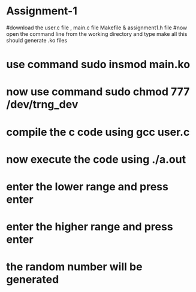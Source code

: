 # Assignment-1
#download the user.c file , main.c file Makefile & assignment1.h file
#now open the command line from the working directory and type make all
 this should generate .ko files
# use command sudo insmod main.ko
# now use command sudo chmod 777 /dev/trng_dev
# compile the c code using gcc user.c
# now execute the code using ./a.out
# enter the lower range and press enter
# enter the higher range and press enter
# the random number will be generated
 

